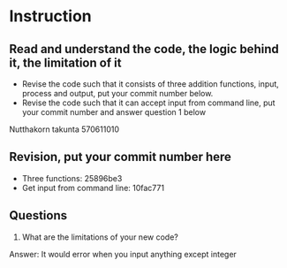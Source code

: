 ﻿# Instruction

## Read and understand the code, the logic behind it, the limitation of it
* Revise the code such that it consists of three addition functions, input, process and output, put your commit number below.
* Revise the code such that it can accept input from command line, put your commit number and answer question 1 below

Nutthakorn takunta 570611010

## Revision, put your commit number here
* Three functions: 25896be3
* Get input from command line: 10fac771 

## Questions
1. What are the limitations of your new code?

Answer: It would error when you input anything except integer 
